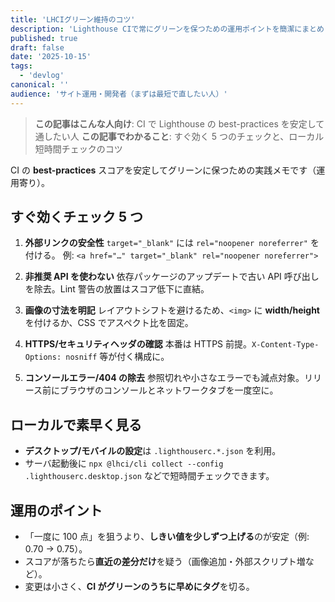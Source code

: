 ```yaml
---
title: 'LHCIグリーン維持のコツ'
description: 'Lighthouse CIで常にグリーンを保つための運用ポイントを簡潔にまとめました。'
published: true
draft: false
date: '2025-10-15'
tags:
  - 'devlog'
canonical: ''
audience: 'サイト運用・開発者（まずは最短で直したい人）'
---
```


> **この記事はこんな人向け**: CI で Lighthouse の best-practices を安定して通したい人
> **この記事でわかること**: すぐ効く 5 つのチェックと、ローカル短時間チェックのコツ

CI の **best-practices** スコアを安定してグリーンに保つための実践メモです（運用寄り）。

## すぐ効くチェック 5 つ

1. **外部リンクの安全性**
   `target="_blank"` には `rel="noopener noreferrer"` を付ける。
   例: `<a href="…" target="_blank" rel="noopener noreferrer">`

2. **非推奨 API を使わない**
   依存パッケージのアップデートで古い API 呼び出しを除去。Lint 警告の放置はスコア低下に直結。

3. **画像の寸法を明記**
   レイアウトシフトを避けるため、`<img>` に **width/height** を付けるか、CSS でアスペクト比を固定。

4. **HTTPS/セキュリティヘッダの確認**
   本番は HTTPS 前提。`X-Content-Type-Options: nosniff` 等が付く構成に。

5. **コンソールエラー/404 の除去**
   参照切れや小さなエラーでも減点対象。リリース前にブラウザのコンソールとネットワークタブを一度空に。

## ローカルで素早く見る

- **デスクトップ/モバイルの設定**は `.lighthouserc.*.json` を利用。
- サーバ起動後に `npx @lhci/cli collect --config .lighthouserc.desktop.json` などで短時間チェックできます。

## 運用のポイント

- 「一度に 100 点」を狙うより、**しきい値を少しずつ上げる**のが安定（例: 0.70 → 0.75）。
- スコアが落ちたら**直近の差分だけ**を疑う（画像追加・外部スクリプト増など）。
- 変更は小さく、**CI がグリーンのうちに早めにタグ**を切る。

